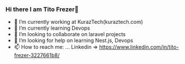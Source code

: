 ### Hi there I am Tito Frezer👋

<!-- **titusfrezer/titusfrezer** is a ✨ _special_ ✨ repository because its `README.md` (this file) appears on your GitHub profile.

Here are some ideas to get you started: -->

- 🔭 I’m currently working at KurazTech(kuraztech.com)
- 🌱 I’m currently learning Devops
- 👯 I’m looking to collaborate on laravel projects
- 🤔 I’m looking for help on learning Nest.js, Devops
- 📫 How to reach me: ... Linkedin => https://www.linkedin.com/in/tito-frezer-3227661b8/

